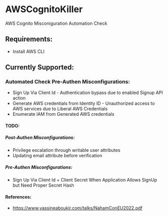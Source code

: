 # AWSCognitoKiller
AWS Cognito Misconiguration Automation Check

## Requirements:
- Install AWS CLI

## Currently Supported:
### Automated Check Pre-Authen Misconfigurations:
- Sign Up Via Client Id - Authentication bypass due to
enabled Signup API action
- Generate AWS credentials from Identity ID - Unauthorized access to AWS
services due to Liberal AWS Credentials
- Enumerate IAM from Generated AWS credentials

#### TODO:
##### Post-Authen Misconfigurations:
- Privilege escalation
through writable user attributes
- Updating email attribute
before verification
##### Pre-Authen Misconfigurations:
- Sign Up Via Client Id + Client Secret When Application Allows SignUp but Need Proper Secret Hash

#### References:
- https://www.yassineaboukir.com/talks/NahamConEU2022.pdf
